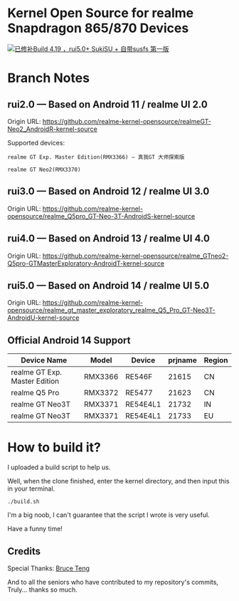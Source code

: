 # Kernel Open Source for realme Snapdragon 865/870 Devices



[![已修补Build 4.19 ，rui5.0+ SukiSU + 自带susfs 第一版](https://github.com/bbdd2729/android_kernel_realme/actions/workflows/rm-main.yml/badge.svg?branch=master)](https://github.com/bbdd2729/android_kernel_realme/actions/workflows/rm-main.yml)

# Branch Notes

## rui2.0 — Based on Android 11 / realme UI 2.0

Origin URL: https://github.com/realme-kernel-opensource/realmeGT-Neo2_AndroidR-kernel-source

Supported devices:

`realme GT Exp. Master Edition(RMX3366) — 真我GT 大师探索版`

`realme GT Neo2(RMX3370)` 


## rui3.0 — Based on Android 12 / realme UI 3.0

Origin URL: 
https://github.com/realme-kernel-opensource/realme_Q5pro_GT-Neo-3T-AndroidS-kernel-source


## rui4.0 — Based on Android 13 / realme UI 4.0

Origin URL: 
https://github.com/realme-kernel-opensource/realme_GTneo2-Q5pro-GTMasterExploratory-AndroidT-kernel-source


## rui5.0 — Based on Android 14 / realme UI 5.0

Origin URL: 
https://github.com/realme-kernel-opensource/realme_gt_master_exploratory_realme_Q5_Pro_GT-Neo3T-AndroidU-kernel-source

## Official Android 14 Support

| Device Name                  | Model   | Device    | prjname | Region          |
|------------------------------|---------|-----------|---------|-----------------|
| realme GT Exp. Master Edition| RMX3366 | RE546F    | 21615   | CN              |
| realme Q5 Pro                | RMX3372 | RE5477    | 21623   | CN              |
| realme GT Neo3T              | RMX3371 | RE54E4L1  | 21732   | IN              |
| realme GT Neo3T              | RMX3371 | RE54E4L1  | 21733   | EU              |


# How to build it?

I uploaded a build script to help us.

Well, when the clone finished, enter the kernel directory, and then input this in your terminal.

    ./build.sh

I'm a big noob, I can't guarantee that the script I wrote is very useful.

Have a funny time!

## Credits

Special Thanks: [Bruce Teng](https://github.com/toraidl)

And to all the seniors who have contributed to my repository's commits, Truly... thanks so much.

